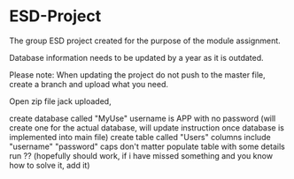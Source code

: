 # ESD-Project
The group ESD project created for the purpose of the module assignment.

Database information needs to be updated by a year as it is outdated.


Please note:
When updating the project do not push to the master file, create a branch and upload what you need. 


Open zip file jack uploaded,

create database called "MyUse"
username is APP with no password (will create one for the actual database, will update instruction once database is implemented into main file) 
create table called "Users"
columns include "username" "password" caps don't matter
populate table with some details 
run ?? (hopefully should work, if i have missed something and you know how to solve it, add it)
